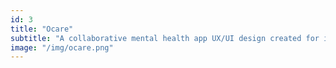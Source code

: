 ```yaml
---
id: 3
title: "Ocare"
subtitle: "A collaborative mental health app UX/UI design created for individuals who struggle with OCD "
image: "/img/ocare.png"
---
```

